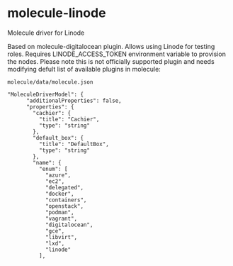# molecule-linode
Molecule driver for Linode

Based on molecule-digitalocean plugin. Allows using Linode for testing roles. Requires LINODE_ACCESS_TOKEN environment variable to provision the nodes. Please note this is not officially supported plugin and needs modifying defult list of available plugins in molecule:

```
molecule/data/molecule.json
```

```
"MoleculeDriverModel": {
      "additionalProperties": false,
      "properties": {
        "cachier": {
          "title": "Cachier",
          "type": "string"
        },
        "default_box": {
          "title": "DefaultBox",
          "type": "string"
        },
        "name": {
          "enum": [
            "azure",
            "ec2",
            "delegated",
            "docker",
            "containers",
            "openstack",
            "podman",
            "vagrant",
            "digitalocean",
            "gce",
            "libvirt",
            "lxd",
            "linode"
          ],
```

